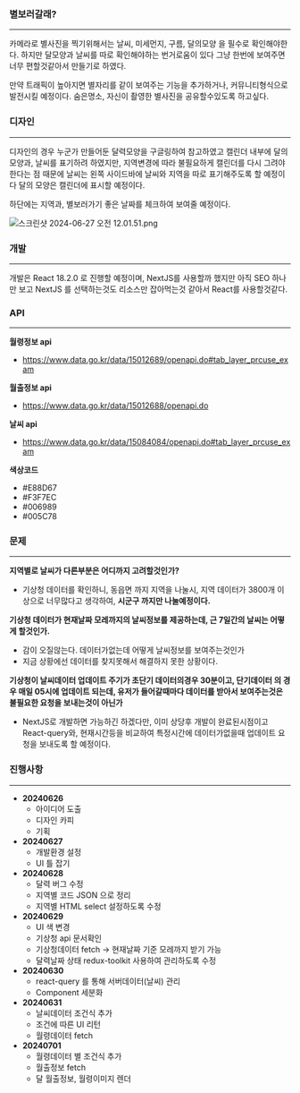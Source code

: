 ### 별보러갈래?

---

카메라로 별사진을 찍기위해서는 날씨, 미세먼지, 구름, 달의모양 을 필수로 확인해야한다.
하지만 달모양과 날씨를 따로 확인해야하는 번거로움이 있다
그냥 한번에 보여주면 너무 편할것같아서 만들기로 하였다.

만약 트래픽이 높아지면 별자리를 같이 보여주는 기능을 추가하거나, 커뮤니티형식으로 발전시킬 예정이다.
숨은명소, 자신이 촬영한 별사진을 공유할수있도록 하고싶다.

### 디자인

---

디자인의 경우 누군가 만들어둔 달력모양을 구글링하여 참고하였고
캘린더 내부에 달의 모양과, 날씨를 표기하려 하였지만, 지역변경에 따라 불필요하게 캘린더를 다시 그려야한다는 점 때문에 날씨는 왼쪽 사이드바에 날씨와 지역을 따로 표기해주도록 할 예정이다
달의 모양은 캘린더에 표시할 예정이다.

하단에는 지역과, 별보러가기 좋은 날짜를 체크하여 보여줄 예정이다.

![스크린샷 2024-06-27 오전 12.01.51.png](https://prod-files-secure.s3.us-west-2.amazonaws.com/edd3673b-037c-4fd8-8146-083e02fcacd7/a809ddc7-a420-479c-ad1b-467d606f84d2/%E1%84%89%E1%85%B3%E1%84%8F%E1%85%B3%E1%84%85%E1%85%B5%E1%86%AB%E1%84%89%E1%85%A3%E1%86%BA_2024-06-27_%E1%84%8B%E1%85%A9%E1%84%8C%E1%85%A5%E1%86%AB_12.01.51.png)

### 개발

---

개발은 React 18.2.0 로 진행할 예정이며, NextJS를 사용할까 했지만 아직 SEO 하나만 보고 NextJS 를 선택하는것도 리소스만 잡아먹는것 같아서 React를 사용할것같다.

### API

---

**월령정보 api**

- https://www.data.go.kr/data/15012689/openapi.do#tab_layer_prcuse_exam

**월출정보 api**

- https://www.data.go.kr/data/15012688/openapi.do

**날씨 api**

- https://www.data.go.kr/data/15084084/openapi.do#tab_layer_prcuse_exam

**색상코드**

- #E88D67
- #F3F7EC
- #006989
- #005C78

### 문제

---

**지역별로 날씨가 다른부분은 어디까지 고려할것인가?**

- 기상청 데이터를 확인하니, 동읍면 까지 지역을 나눌시, 지역 데이터가 3800개 이상으로 너무많다고 생각하여, **시군구 까지만 나눌예정이다.**

**기상청 데이터가 현재날짜 모레까지의 날씨정보를 제공하는데, 근 7일간의 날씨는 어떻게 할것인가.**

- 감이 오질않는다. 데이터가없는데 어떻게 날씨정보를 보여주는것인가
- 지금 상황에선 데이터를 찾지못해서 해결하지 못한 상황이다.

**기상청이 날씨데이터 업데이트 주기가 초단기 데이터의경우 30분이고, 단기데이터 의 경우 매일 05시에 업데이트 되는데, 유저가 들어갈때마다 데이터를 받아서 보여주는것은 불필요한 요청을 보내는것이 아닌가**

- NextJS로 개발하면 가능하긴 하겠다만, 이미 상당후 개발이 완료된시점이고 React-query와, 현재시간등을 비교하여 특정시간에 데이터가없을때 업데이트 요청을 보내도록 할 예정이다.

### 진행사항

---

- **20240626**
    - 아이디어 도출
    - 디자인 카피
    - 기획
- **20240627**
    - 개발환경 설정
    - UI 틀 잡기
- **20240628**
    - 달력 버그 수정
    - 지역별 코드 JSON 으로 정리
    - 지역별 HTML select 설정하도록 수정
- **20240629**
    - UI 색 변경
    - 기상청 api 문서확인
    - 기상청데이터 fetch → 현재날짜 기준 모레까지 받기 가능
    - 달력날짜 상태 redux-toolkit 사용하여 관리하도록 수정
- **20240630**
    - react-query 를 통해 서버데이터(날씨) 관리
    - Component 세분화
- **20240631**
    - 날씨데이터 조건식 추가
    - 조건에 따른 UI 리턴
    - 월령데이터 fetch
- **20240701**
    - 월령데이터 별 조건식 추가
    - 월출정보 fetch
    - 달 월출정보, 월령이미지 렌더
